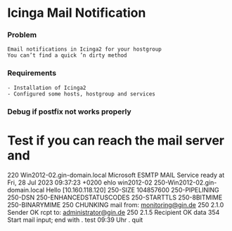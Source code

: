 # Icinga Mail Notification 
### Problem
    Email notifications in Icinga2 for your hostgroup
    You can’t find a quick ’n dirty method
### Requirements 
    - Installation of Icinga2
    - Configured some hosts, hostgroup and services 
###  Debug if postfix not works properly 
#  Test if you can reach the mail server and 
220 Win2012-02.gin-domain.local Microsoft ESMTP MAIL Service ready at Fri, 28 Jul 2023 09:37:23 +0200
ehlo win2012-02
250-Win2012-02.gin-domain.local Hello [10.160.118.120]
250-SIZE 104857600
250-PIPELINING
250-DSN
250-ENHANCEDSTATUSCODES
250-STARTTLS
250-8BITMIME
250-BINARYMIME
250 CHUNKING
mail from: monitoring@gin.de
250 2.1.0 Sender OK
rcpt to: administrator@gin.de
250 2.1.5 Recipient OK
data
354 Start mail input; end with <CRLF>.<CRLF>
test
09:39 Uhr
.
quit
#

